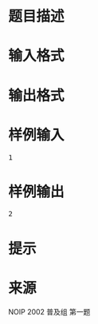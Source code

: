 

# 题目描述


<div class="content">

# 输入格式


<div class="content">

# 输出格式



# 样例输入


<pre>1</pre>

# 样例输出


<pre>2</pre>

# 提示


<div class="content">

# 来源


<div class="content">
<p>
NOIP 2002 普及组 第一题
</p>
</div>
<h3>
<br/>
</h3>
